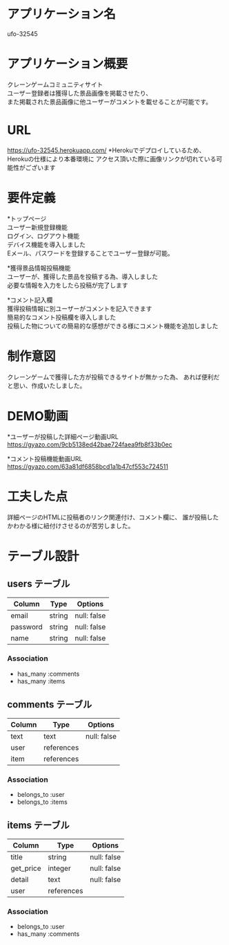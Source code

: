 # アプリケーション名
ufo-32545

# アプリケーション概要
クレーンゲームコミュニティサイト  
ユーザー登録者は獲得した景品画像を掲載させたり、  
また掲載された景品画像に他ユーザーがコメントを載せることが可能です。



# URL
https://ufo-32545.herokuapp.com/
*Herokuでデプロイしているため、Herokuの仕様により本番環境に
アクセス頂いた際に画像リンクが切れている可能性がございます

# 要件定義
*トップページ  
ユーザー新規登録機能  
ログイン、ログアウト機能  
デバイス機能を導入しました  
Eメール、パスワードを登録することでユーザー登録が可能。


*獲得景品情報投稿機能  
ユーザーが、獲得した景品を投稿する為、導入しました  
必要な情報を入力をしたら投稿が完了します  

*コメント記入欄  
獲得投稿情報に別ユーザーがコメントを記入できます  
簡易的なコメント投稿欄を導入しました  
投稿した物についての簡易的な感想ができる様にコメント機能を追加しました

# 制作意図
クレーンゲームで獲得した方が投稿できるサイトが無かった為、
あれば便利だと思い、作成いたしました。



# DEMO動画

*ユーザーが投稿した詳細ページ動画URL
https://gyazo.com/9cb5138ed42bae724faea9fb8f33b0ec

*コメント投稿機能動画URL
https://gyazo.com/63a81df6858bcd1a1b47cf553c724511

# 工夫した点
詳細ページのHTMLに投稿者のリンク関連付け、コメント欄に、
誰が投稿したかわかる様に紐付けさせるのが苦労しました。



# テーブル設計

## users テーブル

| Column    | Type   | Options     |
| --------  | ------ | ----------- |
| email     | string | null: false |
| password  | string | null: false |
| name      | string | null: false |


### Association
- has_many :comments
- has_many :items


## comments テーブル

| Column      | Type       | Options      |
| ----------- | ---------- | -------------|
| text        | text       | null: false  |
| user        | references |              |
| item        | references |              |

### Association

- belongs_to :user
- belongs_to :items

## items テーブル

| Column        | Type       | Options     |
| ------------- | ---------- | ------------|
| title         | string     | null: false |
| get_price     | integer    | null: false |
| detail        | text       | null: false |
| user          | references |             |

### Association

- belongs_to :user
- has_many :comments
